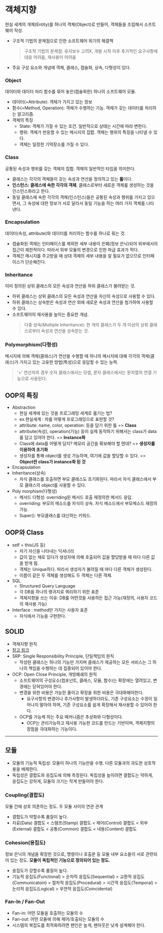 # 객체지향
현실 세계의 개체(Entity)를 하나의 객체(Object)로 만들어, 객체들을 조립해서 소프트웨어 작성.

* 구조적 기법의 문제점으로 인한 소프트웨어 위기의 해결책
    > 구조적 기법의 문제점: 유지보수 고려X, 개발 시작 이후 추가적인 요구사항에 대응 어려움, 재사용이 어려움
* 주요 구성 요소와 개념에 객체, 클래스, 캡슐화, 상속, 다형성이 있다.

### Object
데이터와 데이터 처리 함수를 묶어 놓은(캡슐화한) 하나의 소프트웨어 모듈.

* 데이터(=Attribute): 객체가 가지고 있는 정보
* 함수(=Method, Operation): 객체가 수행하는 기능. 객체가 갖는 데이터를 처리하는 알고리즘.
* 객체의 특징
    - State: 객체가 가질 수 있는 조건. 일반적으로 상태는 시간에 따라 변한다.
    - 행위: 객체가 반응할 수 있는 메시지의 집합. 객체는 행위의 특징을 나타낼 수 있다.
    - 객체는 일정한 기억장소를 가질 수 있다.

### Class
공통된 속성과 행위를 갖는 객체의 집합. 객체의 일반적인 타입을 의미한다.

* 클래스는 각각의 객체들이 갖는 속성과 연산을 정의하고 있는 **틀**이다.
* **인스턴스: 클래스에 속한 각각의 객체**. 클래스로부터 새로운 객체를 생성하는 것을 인스턴스화라고 한다.
* 동일 클래스에 속한 각각의 객체(인스턴스)들은 공통된 속성과 행위를 가지고 있으면서, 그 속성에 대한 정보가 서로 달라서 동일 기능을 하는 여러 가지 객체를 나타낸다.

### Encapsulation
데이터(속성, attribute)와 데이터를 처리하는 함수를 하나로 묶는 것.

* 캡슐화된 객체는 인터페이스를 제외한 세부 내용이 은폐(정보 은닉)되어 외부에서의 접근이 제한적이다. 따라서 외부 모듈의 변경으로 인한 파급 효과가 적다.
* 객체간 메시지를 주고받을 때 상대 객체의 세부 내용을 알 필요가 없으므로 인터페이스가 단순해진다.

### Inheritance
이미 정의된 상위 클래스의 모든 속성과 연산을 하위 클래스가 물려받는 것.

* 하위 클래스는 상위 클래스의 모든 속성과 연산을 자신의 속성으로 사용할 수 있다.
* 하위 클래스는 상속받은 속성과 연산 외에 새로운 속성과 연산을 첨가하여 사용할 수 있다.
* 소프트웨어의 재사용을 높이는 중요한 개념.
    > 다중 상속(Multiple Inheritance): 한 개의 클래스가 두 개 이상의 상위 클래스로부터 속성과 연산을 상속받는 것.

### Polymorphism(다형성)
메시지에 의해 객체(클래스)가 연산을 수행할 때 하나의 메시지에 대해 각각의 객체(클래스)가 가지고 있는 고유한 방법(특성)으로 응답할 수 있는 능력.

> '+' 연산자의 경우 숫자 클래스에서는 덧셈, 문자 클래스에서는 문자열의 연결 기능으로 사용된다.

## OOP의 특징
* Abstraction
    - 현실 세계에 있는 것을 프로그래밍 세계로 옮기는 법?
    - ex.현실세계 : 차를 어떻게 프로그래밍으로 표현할 것?
    - attribute: name, color, operation: 등을 담기 위한 틀 => **Class**
    - attribute(속성), operation(기능) 등이 실제 동작하기 위해서는 class가 data를 담고 있어야 한다. => **Instance화**
    - Class에 data를 어떻게 담지? 메모리 공간을 확보해야 할 텐데? => **생성자를 이용하여 초기화**
    - 생성자를 통해 object를 생성 가능하며, 여기에 값을 할당할 수 있다. => **Object란 class가 instance화 된 것**
* Encapsulation
* Inheritance(상속)
    - 자식 클래스를 호출하면 부모 클래스도 초기화된다. 따라서 자식 클래스에서 부모 클래스의 object를 사용할 수 있다.
* Poly morphism(다형성)
    - 메서드 다형성: overriding된 메서드 호출 재정의한 메서드 응답.
    - overriding: 부모의 메소드를 자식이 상속. 자식 메소드에서 부모메소드 재정의 가능.
    - Super(): 부모클래스를 대신하는 키워드.

## OOP와 Class
* self = this(JS 등)
    - 자기 자신을 나타내는 딕셔너리
    - 값이 없는 채로 있다가 생성자에 의해 호출되어 값을 할당받을 때 마다 다른 값을 받게 됨.
    - 객체는 Unique하다. 따라서 생성자가 불려질 때 마다 다른 객체가 생성된다.
    - 이름이 같은 두 객체를 생성해도 두 객체는 다른 객체.
* SQL
    - Structured Query Language
    - 각 DB을 하나의 랭귀지로 쿼리하기 위한 표준
    - 객체지향을 쓰는 이유: DB를 어떤것을 사용하든 접근 가능(재정의, 사용자 코드의 재사용 가능)
* Interface : method만 가지는 사용자 표준
    - 자식에서 기능을 구현한다.

## SOLID
* 객체지향 원칙
* [참고 링크](http://www.nextree.co.kr/p6960/)
* SRP: Single Responsibility Principle, 단일책임의 원칙
    - 작성된 클래스는 하나의 기능만 가지며 클래스가 제공하는 모든 서비스는 그 하나의 책임을 수행하는 데 집중되어 있어야 한다.
* OCP: Open Close Principle, 개방폐쇄의 원칙
    - 소프트웨어의 구성요소(컴포넌트, 클래스, 모듈, 함수)는 확장에는 열려있고, 변경에는 닫혀있어야 한다.
    - 변경을 위한 비용은 가능한 줄이고 확장을 위한 비용은 극대화해야한다.
        - 요구사항의 변경이나 추가사항이 발생하더라도, 기존 구성요소는 수정이 일어나지 말아야 하며, 기존 구성요소를 쉽게 확장해서 재사용할 수 있어야 한다.
    - OCP를 가능케 하는 주요 매커니즘은 추상화와 다형성이다.
        - OCP는 관리가능하고 재사용 가능한 코드를 만드는 기반이며, 객체지향의 장점을 극대화하는 기능이다.
        
***

## 모듈
* 모듈의 기능적 독립성: 모듈이 하나의 기능만을 수행. 다른 모듈과의 과도한 상호작용을 배제한다.
* 독립성은 결합도와 응집도에 의해 측정된다. 독립성을 높이려면 결합도는 약하게, 응집도는 강하게, 모듈의 크기는 작게 만들어야 한다.

### Coupling(결합도)
모듈 간에 상호 의존하는 정도. 두 모듈 사이의 연관 관계

* 결합도가 약할수록 품질이 높다.
* 자료(Data) 결합도 < 스탬프(Stamp) 결합도 < 제어(Control) 결합도 < 외부(External) 결합도 < 공통(Common) 결합도 < 내용(Content) 결합도

### Cohesion(응집도)
정보 은닉의 개념을 확장한 것으로, 명령이나 호출문 등 모듈 내부 요소들이 서로 관련되어 있는 정도. **모듈이 독립적인 기능으로 정의되어 있는 정도.**

* 응집도가 강할수록 품질이 높다.
* 기능적 응집도(Functional) > 순차적 응집도(Sequential) > 교환적 응집도(Communicatoin) > 절차적 응집도(Procedural) > 시간적 응집도(Temporal) > 논리적 응집도(Logical) > 우연적 응집도(Coincidental)

### Fan-In / Fan-Out
* Fan-in: 어떤 모듈을 호출하는 모듈의 수
* Fan-out: 어떤 모듈에 의해 제어/호출되는 모듈의 수
* 시스템의 복잡도를 최적화하려면 팬인은 높게, 팬아웃은 낮게 설계해야 한다.